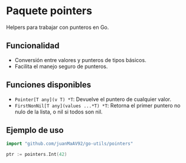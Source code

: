 # Paquete pointers

Helpers para trabajar con punteros en Go.


## Funcionalidad
- Conversión entre valores y punteros de tipos básicos.
- Facilita el manejo seguro de punteros.

## Funciones disponibles
- `Pointer[T any](v T) *T`: Devuelve el puntero de cualquier valor.
- `FirstNonNil[T any](values ...*T) *T`: Retorna el primer puntero no nulo de la lista, o nil si todos son nil.

## Ejemplo de uso
```go
import "github.com/juanMaAV92/go-utils/pointers"

ptr := pointers.Int(42)
```
